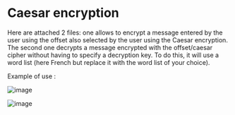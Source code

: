 # Caesar encryption

Here are attached 2 files: one allows to encrypt a message entered by the user using the offset also selected by the user using the Caesar encryption. The second one decrypts a message encrypted with the offset/caesar cipher without having to specify a decryption key. To do this, it will use a word list (here French but replace it with the word list of your choice).

Example of use :

![image](https://github.com/AymericF9/Chiffrement_cesar/assets/95702319/bf3dd647-d277-44a0-847c-7cb80ea9eb63)



![image](https://github.com/AymericF9/Chiffrement_cesar/assets/95702319/3e4dc179-ead2-4b12-b209-09d64abb85a8)
